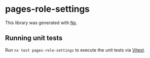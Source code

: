 # pages-role-settings

This library was generated with [Nx](https://nx.dev).

## Running unit tests

Run `nx test pages-role-settings` to execute the unit tests via [Vitest](https://vitest.dev/).
